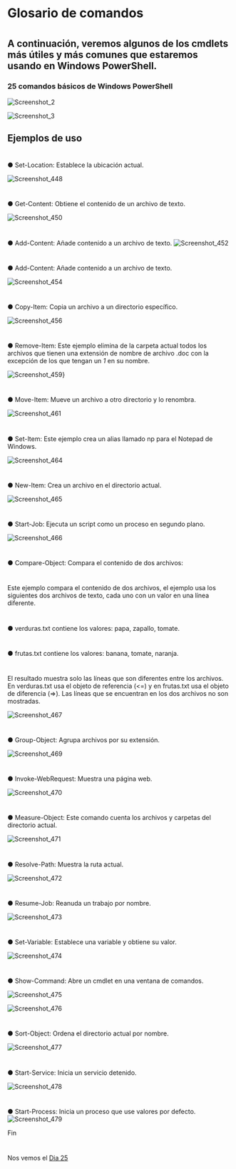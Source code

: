 
# Glosario de comandos
#
## A continuación, veremos algunos de los cmdlets más útiles y más comunes que estaremos usando en Windows PowerShell.

### 25 comandos básicos de Windows PowerShell


![Screenshot_2](https://user-images.githubusercontent.com/96561825/172918765-8906092a-0426-4669-bea5-a829959e42ca.png)

![Screenshot_3](https://user-images.githubusercontent.com/96561825/172918882-f2da3ac3-a04e-4f55-b13a-a070ac03845a.png)


## Ejemplos de uso
#
● Set-Location: Establece la ubicación actual.

![Screenshot_448](https://user-images.githubusercontent.com/96561825/172919083-54f12af9-104b-4b3c-94cd-1057efeb5cd5.png)
#
● Get-Content: Obtiene el contenido de un archivo de texto.

![Screenshot_450](https://user-images.githubusercontent.com/96561825/172919146-18533462-f631-4a86-b705-5c139c167450.png)
#
● Add-Content: Añade contenido a un archivo de texto.
![Screenshot_452](https://user-images.githubusercontent.com/96561825/172919193-98bf8928-00e2-4ff2-913a-483b796b36a4.png)
#
● Add-Content: Añade contenido a un archivo de texto.

![Screenshot_454](https://user-images.githubusercontent.com/96561825/172919249-87381362-1be1-4074-8701-289dd002e225.png)
#
● Copy-Item: Copia un archivo a un directorio específico.

![Screenshot_456](https://user-images.githubusercontent.com/96561825/172919329-c7930d02-9e85-489a-98bf-412e6180bc47.png)
#
● Remove-Item: Este ejemplo elimina de la carpeta actual todos los archivos que tienen una extensión de nombre de archivo .doc con la excepción de los que tengan un *1* en su nombre.

![Screenshot_459](https://user-images.githubusercontent.com/96561825/172919484-e7bbe0aa-4919-4c22-b766-01b3c6882fe9.png)}
#
● Move-Item: Mueve un archivo a otro directorio y lo renombra.

![Screenshot_461](https://user-images.githubusercontent.com/96561825/172919541-628ecf3a-f48b-47e8-b50d-2202f73817c4.png)

#
● Set-Item: Este ejemplo crea un alias llamado np para el Notepad de Windows.


![Screenshot_464](https://user-images.githubusercontent.com/96561825/172919597-0bcb9372-3726-4772-91e8-fb9d65baa89f.png)

#
● New-Item: Crea un archivo en el directorio actual.

![Screenshot_465](https://user-images.githubusercontent.com/96561825/172919632-3634b883-c74d-4ac5-9022-399001c0e163.png)

#
● Start-Job: Ejecuta un script como un proceso en segundo plano.

![Screenshot_466](https://user-images.githubusercontent.com/96561825/172919697-b24fff27-1dba-483c-8c05-718629ddec9b.png)

#
● Compare-Object: Compara el contenido de dos archivos:
#
Este ejemplo compara el contenido de dos archivos, el ejemplo usa los siguientes dos archivos de texto, cada uno con un valor en una línea diferente.
#
● verduras.txt contiene los valores: papa, zapallo, tomate.
#
● frutas.txt contiene los valores: banana, tomate, naranja.
#
El resultado muestra solo las líneas que son diferentes entre los archivos. En verduras.txt usa el objeto de referencia (<=) y en frutas.txt usa el objeto de diferencia (=>). Las líneas que se encuentran en los dos archivos no son mostradas.

![Screenshot_467](https://user-images.githubusercontent.com/96561825/172919823-3fb52955-5887-4a5e-9622-3466a7e08543.png)
#
● Group-Object: Agrupa archivos por su extensión.


![Screenshot_469](https://user-images.githubusercontent.com/96561825/172919919-995dbb5e-78aa-4e28-9a10-4416982d88af.png)
#

● Invoke-WebRequest: Muestra una página web.

![Screenshot_470](https://user-images.githubusercontent.com/96561825/172919970-cb734be0-2bae-42b7-bfd3-808e2077f6b1.png)
#
● Measure-Object: Este comando cuenta los archivos y carpetas del directorio actual.

![Screenshot_471](https://user-images.githubusercontent.com/96561825/172920029-92834ee2-f991-466f-814a-9ff9ca16e098.png)
#
● Resolve-Path: Muestra la ruta actual.

![Screenshot_472](https://user-images.githubusercontent.com/96561825/172920083-2bd353d0-1437-480c-a9cc-0254b88550fb.png)
#
● Resume-Job: Reanuda un trabajo por nombre.


![Screenshot_473](https://user-images.githubusercontent.com/96561825/172920129-9a485b7f-e368-4d3a-801f-969afd97a479.png)

#
● Set-Variable: Establece una variable y obtiene su valor.

![Screenshot_474](https://user-images.githubusercontent.com/96561825/172920179-bfdc1c9b-b324-4e94-9a02-7c5e287246d2.png)
#
● Show-Command: Abre un cmdlet en una ventana de comandos.

![Screenshot_475](https://user-images.githubusercontent.com/96561825/172920266-58fca462-a61f-4ec4-b4d1-c19fb1678919.png)




![Screenshot_476](https://user-images.githubusercontent.com/96561825/172920313-23674016-d9b5-4dd0-9a24-1b7f8c0ed168.png)

#
● Sort-Object: Ordena el directorio actual por nombre.


![Screenshot_477](https://user-images.githubusercontent.com/96561825/172920444-c67e26c8-dc7c-4d1e-9b25-3619b8b29e26.png)

#
● Start-Service: Inicia un servicio detenido.


![Screenshot_478](https://user-images.githubusercontent.com/96561825/172920478-e6b6d364-5b43-4fbd-a47d-357c62461e9b.png)

#
● Start-Process: Inicia un proceso que use valores por defecto.
![Screenshot_479](https://user-images.githubusercontent.com/96561825/172920503-1e3177f8-5e59-4591-a12c-6dde39214c54.png)


Fin



#
#
#
#
#

Nos vemos el [Dia 25](day25.md)
